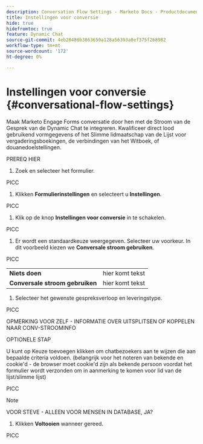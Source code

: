 ```yaml
---
description: Conversation Flow Settings - Marketo Docs - Productdocumentatie
title: Instellingen voor conversie
hide: true
hidefromtoc: true
feature: Dynamic Chat
source-git-commit: 4eb28480b3863650a128a56393a8ef375f268982
workflow-type: tm+mt
source-wordcount: '172'
ht-degree: 0%

---
```


# Instellingen voor conversie {#conversational-flow-settings}

Maak Marketo Engage Forms conversatie door hen met de Stroom van de Gesprek van de Dynamic Chat te integreren. Kwalificeer direct lood gebruikend vormgegevens of het Slimme lidmaatschap van de Lijst voor vergaderingsboekingen, de verbindingen van het Witboek, of douanedoelstellingen.

PREREQ HIER

1. Zoek en selecteer het formulier.

PICC

1. Klikken **Formulierinstellingen** en selecteert u **Instellingen**.

PICC

1. Klik op de knop **Instellingen voor conversie** in te schakelen.

PICC

1. Er wordt een standaardkeuze weergegeven. Selecteer uw voorkeur. In dit voorbeeld kiezen we **Conversale stroom gebruiken**.

PICC

<table style="table-layout:auto"> 
 <tbody> 
  <tr> 
   <td><b>Niets doen</b></td> 
   <td>hier komt tekst</td>
  </tr> 
  <tr> 
   <td><b>Conversale stroom gebruiken</b></td> 
   <td>hier komt tekst</td>
  </tr>
 </tbody> 
</table>

1. Selecteer het gewenste gespreksverloop en leveringstype.

PICC

OPMERKING VOOR ZELF - INFORMATIE OVER UITSPLITSEN OF KOPPELEN NAAR CONV-STROOMINFO

OPTIONELE STAP

U kunt op Keuze toevoegen klikken om chatbezoekers aan te wijzen die aan bepaalde criteria voldoen. (belangrijk voor het noteren van bekende en cookie&#39;d - de browser moet cookie&#39;d zijn als bekende persoon voordat het formulier wordt verzonden om in aanmerking te komen voor lid van de lijst/slimme lijst)

PICC

>[!NOTE]
>
>VOOR STEVE - ALLEEN VOOR MENSEN IN DATABASE, JA?

1. Klikken **Voltooien** wanneer gereed.

PICC
